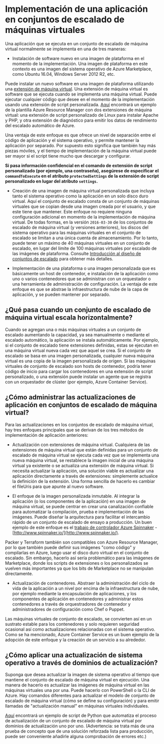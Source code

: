 <properties
	pageTitle="Implementación de una aplicación en conjuntos de escalado de máquinas virtuales| Microsoft Azure"
	description="Implementación de una aplicación en conjuntos de escalado de máquinas virtuales"
	services="virtual-machine-scale-sets"
	documentationCenter=""
	authors="gbowerman"
	manager="timlt"
	editor=""
	tags="azure-resource-manager"/>

<tags
	ms.service="virtual-machine-scale-sets"
	ms.workload="na"
	ms.tgt_pltfrm="na"
	ms.devlang="na"
	ms.topic="article"
	ms.date="08/26/2016"
	ms.author="guybo"/>

# Implementación de una aplicación en conjuntos de escalado de máquinas virtuales

Una aplicación que se ejecuta en un conjunto de escalado de máquina virtual normalmente se implementa en una de tres maneras:

- Instalación de software nuevo en una imagen de plataforma en el momento de la implementación. Una imagen de plataforma en este contexto es una imagen del sistema operativo de Azure Marketplace, como Ubuntu 16.04, Windows Server 2012 R2, etc.

Puede instalar un nuevo software en una imagen de plataforma utilizando una [extensión de máquina virtual](../virtual-machines/virtual-machines-windows-extensions-features.md). Una extensión de máquina virtual es software que se ejecuta cuando se implementa una máquina virtual. Puede ejecutar cualquier código que desee en el momento de la implementación usando una extensión de script personalizada. [Aquí](https://github.com/Azure/azure-quickstart-templates/tree/master/201-vmss-lapstack-autoscale) encontrará un ejemplo de la plantilla Azure Resource Manager con dos extensiones de máquina virtual: una extensión de script personalizado de Linux para instalar Apache y PHP, y otra extensión de diagnóstico para emitir los datos de rendimiento del escalado automático de Azure.

Una ventaja de este enfoque es que ofrece un nivel de separación entre el código de aplicación y el sistema operativo, y permite mantener la aplicación por separado. Por supuesto esto significa que también hay más piezas móviles, y el tiempo de implementación de la máquina virtual puede ser mayor si el script tiene mucho que descargar y configurar.

**Si pasa información confidencial en el comando de extensión de script personalizado (por ejemplo, una contraseña), asegúrese de especificar el `commandToExecute` en el atributo `protectedSettings` de la extensión de script personalizado en lugar del atributo `settings`.**

- Creación de una imagen de máquina virtual personalizada que incluya tanto el sistema operativo como la aplicación en un solo disco duro virtual. Aquí el conjunto de escalado consta de un conjunto de máquinas virtuales que se copian desde una imagen creada por el usuario, y que este tiene que mantener. Este enfoque no requiere ninguna configuración adicional en momento de la implementación de máquina virtual. De todas formas, en la versión `2016-03-30` de los conjuntos de escalado de máquina virtual (y versiones anteriores), los discos del sistema operativo para las máquinas virtuales en el conjunto de escalado se limitan a una única cuenta de almacenamiento. Por lo tanto, puede tener un máximo de 40 máquinas virtuales en un conjunto de escalado, en lugar del límite de 100 máquinas virtuales por escalado de las imágenes de plataforma. Consulte [Introducción al diseño de conjuntos de escalado](./virtual-machine-scale-sets-design-overview.md) para obtener más detalles.

- Implementación de una plataforma o una imagen personalizada que es básicamente un host de contenedor, e instalación de la aplicación como uno o varios contenedores que se administran con un orquestador o una herramienta de administración de configuración. La ventaja de este enfoque es que se abstrae la infraestructura de nube de la capa de aplicación, y se pueden mantener por separado.

## ¿Qué pasa cuando un conjunto de escalado de máquina virtual escala horizontalmente?

Cuando se agregan una o más máquinas virtuales a un conjunto de escalado aumentando la capacidad, ya sea manualmente o mediante el escalado automático, la aplicación se instala automáticamente. Por ejemplo, si el conjunto de escalado tiene extensiones definidas, estas se ejecutan en una máquina virtual nueva cada vez que aquel se crea. Si el conjunto de escalado se basa en una imagen personalizada, cualquier nueva máquina virtual es una copia de la imagen personalizada de origen. Si las máquinas virtuales de conjunto de escalado son hosts de contenedor, podría tener código de inicio para cargar los contenedores en una extensión de script personalizado, o una extensión puede instalar un agente que se registra con un orquestador de clúster (por ejemplo, Azure Container Service).

## ¿Cómo administrar las actualizaciones de aplicación en conjuntos de escalado de máquina virtual?

Para las actualizaciones en los conjuntos de escalado de máquina virtual, hay tres enfoques principales que se derivan de los tres métodos de implementación de aplicación anteriores:

* Actualización con extensiones de máquina virtual. Cualquiera de las extensiones de máquina virtual que están definidas para un conjunto de escalado de máquina virtual se ejecuta cada vez que se implementa una nueva máquina virtual, se restablece la imagen inicial de una máquina virtual ya existente o se actualiza una extensión de máquina virtual. Si necesita actualizar la aplicación, una solución viable es actualizar una aplicación directamente a través de extensiones: simplemente actualice la definición de la extensión. Una forma sencilla de hacerlo es cambiar el fileUris para que apunte al nuevo software.

* El enfoque de la imagen personalizada inmutable. Al integrar la aplicación (o los componentes de la aplicación) en una imagen de máquina virtual, se puede centrar en crear una canalización confiable para automatizar la compilación, prueba e implementación de las imágenes. Puede diseñar la arquitectura para facilitar el intercambio rápido de un conjunto de escalado de ensayo a producción. Un buen ejemplo de este enfoque es el [trabajo de controlador Azure Spinnaker](https://github.com/spinnaker/deck/tree/master/app/scripts/modules/azure) - [http://www.spinnaker.io/](http://www.spinnaker.io/).

Packer y Terraform también son compatibles con Azure Resource Manager, por lo que también puede definir sus imágenes "como código" y compilarlas en Azure, luego usar el disco duro virtual en el conjunto de escalado. Sin embargo, hacerlo así sería problemático para las imágenes de Marketplace, donde los scripts de extensiones o los personalizados se vuelven más importantes ya que los bits de Marketplace no se manipulan directamente.

* Actualización de contenedores. Abstraer la administración del ciclo de vida de la aplicación a un nivel por encima de la infraestructura de nube, por ejemplo mediante la encapsulación de aplicaciones, y los componentes de aplicación en contenedores y administrar estos contenedores a través de orquestradores de contenedor y administradores de configuración como Chef o Puppet.

Las máquinas virtuales de conjunto de escalado, se convierten así en un sustrato estable para los contenedores y solo requieren seguridad ocasional así como actualizaciones relacionadas con el sistema operativo. Como se ha mencionado, Azure Container Service es un buen ejemplo de la adopción de este enfoque y la creación de un servicio a su alrededor.

## ¿Cómo aplicar una actualización de sistema operativo a través de dominios de actualización?

Suponga que desea actualizar la imagen de sistema operativo al tiempo que mantiene el conjunto de escalado de máquina virtual en ejecución. Una manera de hacerlo es actualizar las imágenes de máquina virtual en las máquinas virtuales una por una. Puede hacerlo con PowerShell o la CLI de Azure. Hay comandos diferentes para actualizar el modelo de conjunto de escalado de máquina virtual (cómo se define su configuración) y para emitir llamadas de "actualización manual" en máquinas virtuales individuales.

[Aquí](https://github.com/gbowerman/vmsstools) encontrará un ejemplo de script de Python que automatiza el proceso de actualización de un conjunto de escalado de máquina virtual por dominios de actualización uno por uno. (Advertencia: se trata más de una prueba de concepto que de una solución reforzada lista para producción, puede ser conveniente añadirle alguna comprobación de errores etc.)

<!---HONumber=AcomDC_0907_2016-->